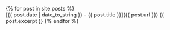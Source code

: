 {% for post in site.posts %}	
  [{{ post.date | date_to_string }} - {{ post.title }}]({{ post.url }})
  {{ post.excerpt }}
{% endfor %}
